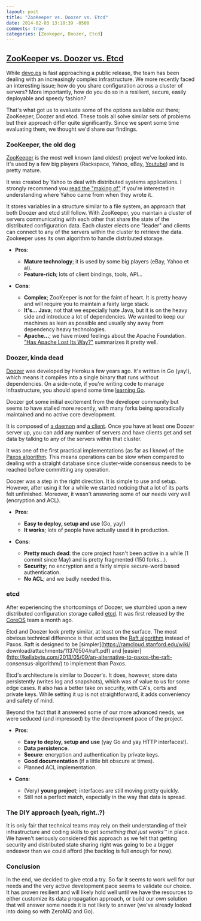 ```yaml
---
layout: post
title: "ZooKeeper vs. Doozer vs. Etcd"
date: 2014-02-03 13:18:39 -0500
comments: true
categories: [Zookeper, Doozer, Etcd]
---
```

## [ZooKeeper vs. Doozer vs. Etcd](/blog/2013/09/11/zookeeper-vs-doozer-vs-etcd.html)

While [devo.ps](http://devo.ps) is fast approaching a public release, the team has been dealing with an increasingly complex infrastructure. We more recently faced an interesting issue; how do you share configuration across a cluster of servers? More importantly, how do you do so in a resilient, secure, easily deployable and speedy fashion?

That's what got us to evaluate some of the options available out there;
ZooKeeper, Doozer and etcd. These tools all solve similar sets of problems but their approach differ quite significantly. Since we spent some time evaluating them, we thought we'd share our findings.

### ZooKeeper, the old dog

[ZooKeeper](http://zookeeper.apache.org/) is the most well known (and oldest) project we've looked into. It's used by a few big players (Rackspace, Yahoo, eBay, [Youtube](https://news.ycombinator.com/item?id=6367979)) and is pretty mature.

It was created by Yahoo to deal with distributed systems applications. I strongly recommend you [read the "making of"](http://developer.yahoo.com/blogs/hadoop/apache-zookeeper-making-417.html) if you're interested in understanding where Yahoo came from when they wrote it.

It stores variables in a structure similar to a file system, an approach that both Doozer and etcd still follow. With ZooKeeper, you maintain a cluster of servers communicating with each other that share the state of the distributed configuration data. Each cluster elects one "leader" and clients can connect to any of the servers within the cluster to retrieve the data. Zookeeper uses its own algorithm to handle distributed storage.

  * **Pros**:

    * **Mature technology**; it is used by some big players (eBay, Yahoo et al).
    * **Feature-rich**; lots of client bindings, tools, API…
  * **Cons**:

    * **Complex**; ZooKeeper is not for the faint of heart. It is pretty heavy and will require you to maintain a fairly large stack.
    * **It's… Java**; not that we especially hate Java, but it is on the heavy side and introduce a lot of dependencies. We wanted to keep our machines as lean as possible and usually shy away from dependency heavy technologies.
    * **Apache…**; we have mixed feelings about the Apache Foundation. ["Has Apache Lost Its Way?"](http://www.infoworld.com/d/open-source-software/has-apache-lost-its-way-225267) summarizes it pretty well.

### Doozer, kinda dead

[Doozer](https://github.com/ha/doozerd) was developed by Heroku a few years
ago. It's written in Go (yay!), which means it compiles into a single binary
that runs without dependencies. On a side-note, if you're writing code to
manage infrastructure, you should spend some time [learning
Go](http://golang.org/).

Doozer got some initial excitement from the developer community but seems to
have stalled more recently, with many forks being sporadically maintained and
no active core development.

It is composed of [a daemon](https://github.com/ha/doozerd) and [a
client](https://github.com/ha/doozer). Once you have at least one Doozer
server up, you can add any number of servers and have clients get and set data
by talking to any of the servers within that cluster.

It was one of the first practical implementations (as far as I know) of the
[Paxos algorithm](http://en.wikipedia.org/wiki/Paxos_(computer_science)). This
means operations can be slow when compared to dealing with a straight database
since cluster-wide consensus needs to be reached before committing any
operation.

Doozer was a step in the right direction. It is simple to use and setup.
However, after using it for a while we started noticing that a lot of its
parts felt unfinished. Moreover, it wasn't answering some of our needs very
well (encryption and ACL).

  * **Pros**:

    * **Easy to deploy, setup and use** (Go, yay!)
    * **It works**; lots of people have actually used it in production.
  * **Cons**:

    * **Pretty much dead**: the core project hasn't been active in a while (1 commit since May) and is pretty fragmented (150 forks…).
    * **Security**; no encryption and a fairly simple secure-word based authentication.
    * **No ACL**; and we badly needed this.

### etcd

After experiencing the shortcomings of Doozer, we stumbled upon a new
distributed configuration storage called
[etcd](https://github.com/coreos/etcd). It was first released by the
[CoreOS](http://coreos.com) team a month ago.

Etcd and Doozer look pretty similar, at least on the surface. The most obvious
technical difference is that ectd uses the [Raft
algorithm](http://en.wikipedia.org/wiki/Raft_%28computer_science%29) instead
of Paxos. Raft is designed to be [simpler](https://ramcloud.stanford.edu/wiki/
download/attachments/11370504/raft.pdf) and
[easier](http://kellabyte.com/2013/05/09/an-alternative-to-paxos-the-raft-
consensus-algorithm/) to implement than Paxos.

Etcd's architecture is similar to Doozer's. It does, however, store data
persistently (writes log and snapshots), which was of value to us for some
edge cases. It also has a better take on security, with CA's, certs and
private keys. While setting it up is not straightforward, it adds conveniency
and safety of mind.

Beyond the fact that it answered some of our more advanced needs, we were
seduced (and impressed) by the development pace of the project.

  * **Pros**:

    * **Easy to deploy, setup and use** (yay Go and yay HTTP interfaces!).
    * **Data persistence**.
    * **Secure**: encryption and authentication by private keys.
    * **Good documentation** (if a little bit obscure at times).
    * Planned ACL implementation.
  * **Cons**:

    * (Very) **young project**; interfaces are still moving pretty quickly.
    * Still not a perfect match, especially in the way that data is spread.

### The DIY approach (yeah, right..?)

It is only fair that technical teams may rely on their understanding of their
infrastructure and coding skills to get _something that just works™_ in place.
We haven't seriously considered this approach as we felt that getting security
and distributed state sharing right was going to be a bigger endeavor than we
could afford (the backlog is full enough for now).

### Conclusion

In the end, we decided to give etcd a try. So far it seems to work well for
our needs and the very active development pace seems to validate our choice.
It has proven resilient and will likely hold well until we have the resources
to either customize its data propagation approach, or build our own solution
that will answer some needs it is not likely to answer (we've already looked
into doing so with ZeroMQ and Go).